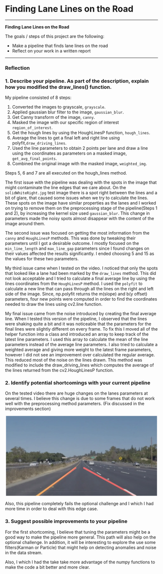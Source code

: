 # **Finding Lane Lines on the Road** 


---

**Finding Lane Lines on the Road**

The goals / steps of this project are the following:
* Make a pipeline that finds lane lines on the road
* Reflect on your work in a written report


[//]: # (Image References)

[image1]: ./shortcoming.png 

---

### Reflection

### 1. Describe your pipeline. As part of the description, explain how you modified the draw_lines() function.

My pipeline consisted of 8 steps:
1. Converted the images to grayscale, `grayscale`.
2. Applied gaussian blur filter to the image, `gaussian_blur`.
3. Get Canny transform of the image, `canny`.
4. Masked the image with our specific region of interest `region_of_interest`.
5. Get the hough lines by using the HoughLinesP function, `hough_lines`.
6. Average the lines to get a final left and right line using polyfit,`draw_driving_lines`.
7. Used the line parameters to obtain 2 points per lane and draw a line using
the coordinates as parameters on a masked image, `get_avg_final_points`.
8. Combined the original image with the masked image, `weighted_img`.

Steps 5, 6 and 7 are all executed on the hough_lines method.

The first issue with the pipeline was dealing with the spots in the image that might contaminate the line edges that we care about. On the `solidWhiteRight.jpg` test image there is a spot right between the lines and a bit of glare, that caused some issues when we try to calculate the lines. These spots on the image have similar properties as the lanes and I worked on trying to remove them on the preprocessing stage of the pipeline(Steps 1 and 2), by increasing the kernel size used `gaussian_blur`. This change in parameters made the noisy spots almost disappear with the content of the image around them.

The second issue was focused on getting the most information from the `canny` and `HoughLinesP` methods. This was done by tweaking their parameters until I got a desirable outcome. I mostly focused on the `min_line_length` and `max_line_gap` parameters since I found changes on their values affected the results significantly. I ended choosing 5 and 15 as the values for these two parameters.

My third issue came when I tested on the video. I noticed that only the spots that looked like a lane had been marked by the `draw_lines` method. This did not look acceptable and I tried to calculate a final average line by using the lines coordinates from the `HoughLinesP` method. I used the `polyfit`  to calculate a new line that can pass through all the lines on the right and left side of the image.
Since, np.polyfit returns the m(slope) and b(y offset) parameters, four new points were computed in order to find the coordinates needed to draw the lines using cv2.line function. 

My final issue came from the noise introduced by creating the final average line. When I tested this version of the pipeline, I observed that the lines were shaking quite a bit and it was noticeable that the parameters for the final lines were slightly different on every frame. To fix this I moved all of the helper function into a class and introduced an array to keep track of the latest line parameters. I used this array to calculate the mean of the line parameters instead of the average line parameters. I also tried to calculate a weighted average and giving more weight to the latest frame parameters, however I did not see an improvement over calculated the regular average. This reduced most of the noise on the lines drawn. 
This method was modified to include the draw_driving_lines which computes the average of the lines returned from the cv2.HoughLinesP function.



### 2. Identify potential shortcomings with your current pipeline

On the tested video there are huge changes on the lanes parameters at several times. I believe this change is due to some frames that do not work well with the preprocessing method parameters. (Fix discussed in the improvements section)

![alt text][image1]

Also, this pipeline completely fails the optional challenge and I which I had more time in order to deal with this edge case.


### 3. Suggest possible improvements to your pipeline

For the first shortcoming, I believe that tuning the parameters might be a good way to make the pipeline more general. This path will also help on the optional challenge. In addition, it will be interesting to explore the use some filters(Karman or Particle) that might help on detecting anomalies and noise in the data stream. 

Also, I which I had the take take more advantage of the numpy functions to make the code a bit better and more clear. 
